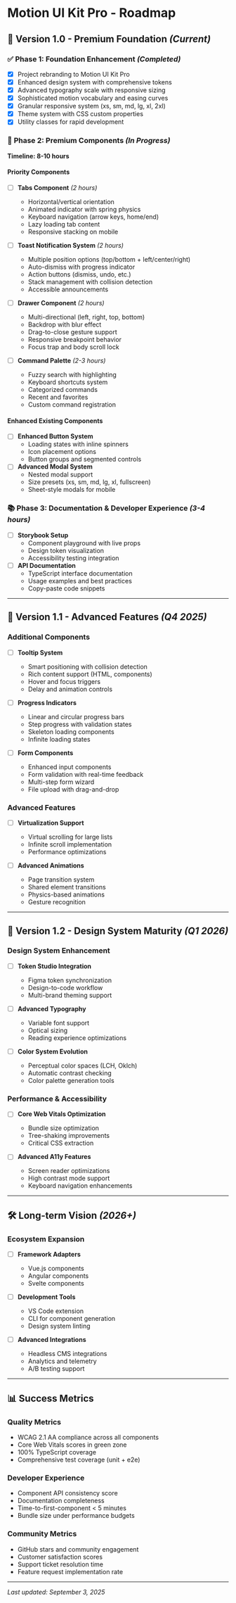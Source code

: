 # Motion UI Kit Pro - Roadmap

## 🎯 **Version 1.0 - Premium Foundation** _(Current)_

### ✅ **Phase 1: Foundation Enhancement** _(Completed)_

- [x] Project rebranding to Motion UI Kit Pro
- [x] Enhanced design system with comprehensive tokens
- [x] Advanced typography scale with responsive sizing
- [x] Sophisticated motion vocabulary and easing curves
- [x] Granular responsive system (xs, sm, md, lg, xl, 2xl)
- [x] Theme system with CSS custom properties
- [x] Utility classes for rapid development

### 🔄 **Phase 2: Premium Components** _(In Progress)_

**Timeline: 8-10 hours**

#### **Priority Components**

- [ ] **Tabs Component** _(2 hours)_
  - Horizontal/vertical orientation
  - Animated indicator with spring physics
  - Keyboard navigation (arrow keys, home/end)
  - Lazy loading tab content
  - Responsive stacking on mobile

- [ ] **Toast Notification System** _(2 hours)_
  - Multiple position options (top/bottom + left/center/right)
  - Auto-dismiss with progress indicator
  - Action buttons (dismiss, undo, etc.)
  - Stack management with collision detection
  - Accessible announcements

- [ ] **Drawer Component** _(2 hours)_
  - Multi-directional (left, right, top, bottom)
  - Backdrop with blur effect
  - Drag-to-close gesture support
  - Responsive breakpoint behavior
  - Focus trap and body scroll lock

- [ ] **Command Palette** _(2-3 hours)_
  - Fuzzy search with highlighting
  - Keyboard shortcuts system
  - Categorized commands
  - Recent and favorites
  - Custom command registration

#### **Enhanced Existing Components**

- [ ] **Enhanced Button System**
  - Loading states with inline spinners
  - Icon placement options
  - Button groups and segmented controls
- [ ] **Advanced Modal System**
  - Nested modal support
  - Size presets (xs, sm, md, lg, xl, fullscreen)
  - Sheet-style modals for mobile

### 📚 **Phase 3: Documentation & Developer Experience** _(3-4 hours)_

- [ ] **Storybook Setup**
  - Component playground with live props
  - Design token visualization
  - Accessibility testing integration
- [ ] **API Documentation**
  - TypeScript interface documentation
  - Usage examples and best practices
  - Copy-paste code snippets

---

## 🚀 **Version 1.1 - Advanced Features** _(Q4 2025)_

### **Additional Components**

- [ ] **Tooltip System**
  - Smart positioning with collision detection
  - Rich content support (HTML, components)
  - Hover and focus triggers
  - Delay and animation controls

- [ ] **Progress Indicators**
  - Linear and circular progress bars
  - Step progress with validation states
  - Skeleton loading components
  - Infinite loading states

- [ ] **Form Components**
  - Enhanced input components
  - Form validation with real-time feedback
  - Multi-step form wizard
  - File upload with drag-and-drop

### **Advanced Features**

- [ ] **Virtualization Support**
  - Virtual scrolling for large lists
  - Infinite scroll implementation
  - Performance optimizations

- [ ] **Advanced Animations**
  - Page transition system
  - Shared element transitions
  - Physics-based animations
  - Gesture recognition

---

## 🎨 **Version 1.2 - Design System Maturity** _(Q1 2026)_

### **Design System Enhancement**

- [ ] **Token Studio Integration**
  - Figma token synchronization
  - Design-to-code workflow
  - Multi-brand theming support

- [ ] **Advanced Typography**
  - Variable font support
  - Optical sizing
  - Reading experience optimizations

- [ ] **Color System Evolution**
  - Perceptual color spaces (LCH, Oklch)
  - Automatic contrast checking
  - Color palette generation tools

### **Performance & Accessibility**

- [ ] **Core Web Vitals Optimization**
  - Bundle size optimization
  - Tree-shaking improvements
  - Critical CSS extraction

- [ ] **Advanced A11y Features**
  - Screen reader optimizations
  - High contrast mode support
  - Keyboard navigation enhancements

---

## 🛠 **Long-term Vision** _(2026+)_

### **Ecosystem Expansion**

- [ ] **Framework Adapters**
  - Vue.js components
  - Angular components
  - Svelte components

- [ ] **Development Tools**
  - VS Code extension
  - CLI for component generation
  - Design system linting

- [ ] **Advanced Integrations**
  - Headless CMS integrations
  - Analytics and telemetry
  - A/B testing support

---

## 📊 **Success Metrics**

### **Quality Metrics**

- WCAG 2.1 AA compliance across all components
- Core Web Vitals scores in green zone
- 100% TypeScript coverage
- Comprehensive test coverage (unit + e2e)

### **Developer Experience**

- Component API consistency score
- Documentation completeness
- Time-to-first-component < 5 minutes
- Bundle size under performance budgets

### **Community Metrics**

- GitHub stars and community engagement
- Customer satisfaction scores
- Support ticket resolution time
- Feature request implementation rate

---

_Last updated: September 3, 2025_
